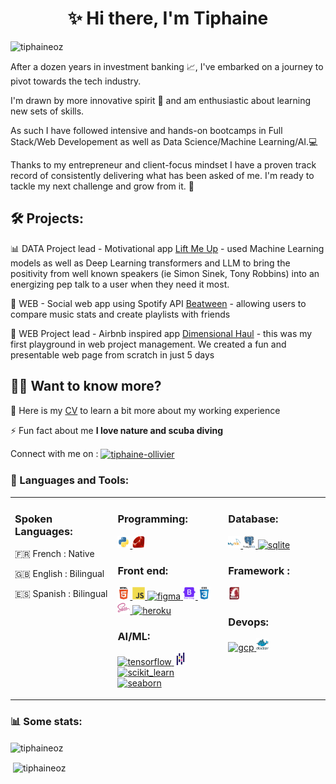 
<h1 align="center"> ✨ Hi there, I'm Tiphaine </h1>
<p align="left"> <img src="https://komarev.com/ghpvc/?username=tiphaineoz&label=Profile%20views&color=0e75b6&style=flat" alt="tiphaineoz" /> </p>
After a dozen years in investment banking 📈, I've embarked on a journey to pivot towards the tech industry. 

I'm drawn by more innovative spirit 🤖 and am enthusiastic about learning new sets of skills. 

As such I have followed intensive and hands-on bootcamps in Full Stack/Web Developement as well as Data Science/Machine Learning/AI.💻

Thanks to my entrepreneur and client-focus mindset I have a proven track record of consistently delivering what has been asked of me. I'm ready to tackle my next challenge and grow from it. 💪

<h2> 🛠️ Projects: </h2>

📊 DATA Project lead - Motivational app <a href= "https://github.com/Tiphaineoz/Lift_Me_Up">Lift Me Up</a> - used Machine Learning models as well as Deep Learning transformers and LLM to bring the positivity from well known speakers (ie  Simon Sinek, Tony Robbins) into an energizing pep talk to a user when they need it most.

📱 WEB - Social web app using Spotify API <a href = "https://github.com/thefrenchmessiah/beatween">Beatween</a> - allowing users to compare music stats and create playlists with friends

📱 WEB Project lead - Airbnb inspired app <a href= "https://dimensional-haul-623e2c8f5718.herokuapp.com/dimensions">Dimensional Haul</a> - this was my first playground in web project management. We created a fun and presentable web page from scratch in just 5 days

<h2> 👨‍💻 Want to know more? </h2>  
📄 Here is my <a href="https://www.canva.com/design/DAF_2nVYaX8/B-fH_iR0fWjEr2-YPyEz5Q/edit?utm_content=DAF_2nVYaX8&utm_campaign=designshare&utm_medium=link2&utm_source=sharebutton](https://www.canva.com/design/DAF_2nVYaX8/B-fH_iR0fWjEr2-YPyEz5Q/edit?utm_content=DAF_2nVYaX8&utm_campaign=designshare&utm_medium=link2&utm_source=sharebutton](https://www.canva.com/design/DAF_2nVYaX8/B-fH_iR0fWjEr2-YPyEz5Q/edit?utm_content=DAF_2nVYaX8&utm_campaign=designshare&utm_medium=link2&utm_source=sharebutton">CV</a> to learn a bit more about my working experience

⚡ Fun fact about me **I love nature and scuba diving**

Connect with me on : <a href="https://linkedin.com/in/tiphaine-ollivier" target="blank"><img align="center" src="https://raw.githubusercontent.com/rahuldkjain/github-profile-readme-generator/master/src/images/icons/Social/linked-in-alt.svg" alt="tiphaine-ollivier" height="20" /></a>

<h3 align="left"> 💾 Languages and Tools:</h3>

<table align="center">
  <tr>
    <td valign="top"  width="250px">

### Spoken Languages:
:fr: French : Native

:gb: English : Bilingual

:es: Spanish : Bilingual
    </td>
    <td valign="top"  width="250px">
      
### Programming: 
<a href="https://www.python.org" target="_blank" rel="noreferrer"> <img src="https://raw.githubusercontent.com/devicons/devicon/master/icons/python/python-original.svg" alt="python" height="20"/> </a>
<a href="https://www.ruby-lang.org/en/" target="_blank" rel="noreferrer"> <img src="https://raw.githubusercontent.com/devicons/devicon/master/icons/ruby/ruby-original.svg" alt="ruby" height="20"/> </a> 

### Front end: 
<a href="https://www.w3.org/html/" target="_blank" rel="noreferrer"> <img src="https://raw.githubusercontent.com/devicons/devicon/master/icons/html5/html5-original-wordmark.svg" alt="html5" height="20"/> </a> 
<a href="https://developer.mozilla.org/en-US/docs/Web/JavaScript" target="_blank" rel="noreferrer"> <img src="https://raw.githubusercontent.com/devicons/devicon/master/icons/javascript/javascript-original.svg" alt="javascript"  height="20"/> </a> 
<a href="https://www.figma.com/" target="_blank" rel="noreferrer"> <img src="https://www.vectorlogo.zone/logos/figma/figma-icon.svg" alt="figma" height="20"/> </a> 
<a href="https://getbootstrap.com" target="_blank" rel="noreferrer"> <img src="https://raw.githubusercontent.com/devicons/devicon/master/icons/bootstrap/bootstrap-plain-wordmark.svg" alt="bootstrap" height="20"/> </a> 
<a href="https://www.w3schools.com/css/" target="_blank" rel="noreferrer"> <img src="https://raw.githubusercontent.com/devicons/devicon/master/icons/css3/css3-original-wordmark.svg" alt="css3" height="20"/> </a> 
<a href="https://sass-lang.com" target="_blank" rel="noreferrer"> <img src="https://raw.githubusercontent.com/devicons/devicon/master/icons/sass/sass-original.svg" alt="sass" height="20"/> </a> 
<a href="https://heroku.com" target="_blank" rel="noreferrer"> <img src="https://www.vectorlogo.zone/logos/heroku/heroku-icon.svg" alt="heroku" height="20"/> </a>
  
### AI/ML: 
<a href="https://www.tensorflow.org" target="_blank" rel="noreferrer"> <img src="https://www.vectorlogo.zone/logos/tensorflow/tensorflow-icon.svg" alt="tensorflow" height="20"/> </a>
<a href="https://pandas.pydata.org/" target="_blank" rel="noreferrer"> <img src="https://raw.githubusercontent.com/devicons/devicon/2ae2a900d2f041da66e950e4d48052658d850630/icons/pandas/pandas-original.svg" alt="pandas"  height="20"/> </a>
<a href="https://scikit-learn.org/" target="_blank" rel="noreferrer"> <img src="https://upload.wikimedia.org/wikipedia/commons/0/05/Scikit_learn_logo_small.svg" alt="scikit_learn"  height="20"/> </a> 
<a href="https://seaborn.pydata.org/" target="_blank" rel="noreferrer"> <img src="https://seaborn.pydata.org/_images/logo-mark-lightbg.svg" alt="seaborn"  height="20"/> </a>
  </td>
    <td valign="top"  width="250px">
      
### Database: 
<a href="https://www.mysql.com/" target="_blank" rel="noreferrer"> <img src="https://raw.githubusercontent.com/devicons/devicon/master/icons/mysql/mysql-original-wordmark.svg" alt="mysql"  height="20"/> </a>
<a href="https://www.postgresql.org" target="_blank" rel="noreferrer"> <img src="https://raw.githubusercontent.com/devicons/devicon/master/icons/postgresql/postgresql-original-wordmark.svg" alt="postgresql" height="20"/> </a>
<a href="https://www.sqlite.org/" target="_blank" rel="noreferrer"> <img src="https://www.vectorlogo.zone/logos/sqlite/sqlite-icon.svg" alt="sqlite" height="20"/> </a>

### Framework :  
<a href="https://rubyonrails.org" target="_blank" rel="noreferrer"> <img src="https://raw.githubusercontent.com/devicons/devicon/master/icons/rails/rails-original-wordmark.svg" alt="rails" height="20"/> </a> 

### Devops:
<a href="https://cloud.google.com" target="_blank" rel="noreferrer"> <img src="https://www.vectorlogo.zone/logos/google_cloud/google_cloud-icon.svg" alt="gcp" height="20"/> </a> 
<a href="https://www.docker.com/" target="_blank" rel="noreferrer"> <img src="https://raw.githubusercontent.com/devicons/devicon/master/icons/docker/docker-original-wordmark.svg" alt="docker" height="20"/> </a>
    </td>
  </tr>
</table>  

<h3 align="left"> 📊 Some stats:</h3>
<p><img align="center" src="https://github-readme-stats.vercel.app/api/top-langs?username=tiphaineoz&show_icons=true&locale=en&layout=compact" alt="tiphaineoz" /></p>

<p>&nbsp;<img align="center" src="https://github-readme-stats.vercel.app/api?username=tiphaineoz&show_icons=true&locale=en" alt="tiphaineoz" /></p>


